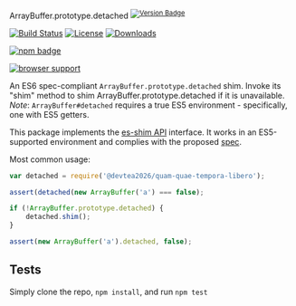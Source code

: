 ArrayBuffer.prototype.detached <sup>[![Version Badge][npm-version-svg]][package-url]</sup>

[![Build Status][travis-svg]][travis-url]
[![License][license-image]][license-url]
[![Downloads][downloads-image]][downloads-url]

[![npm badge][npm-badge-png]][package-url]

[![browser support][testling-svg]][testling-url]

An ES6 spec-compliant `ArrayBuffer.prototype.detached` shim. Invoke its "shim" method to shim ArrayBuffer.prototype.detached if it is unavailable.
*Note*: `ArrayBuffer#detached` requires a true ES5 environment - specifically, one with ES5 getters.

This package implements the [es-shim API](https://github.com/es-shims/api) interface. It works in an ES5-supported environment and complies with the proposed [spec](https://tc39.es/proposal-arraybuffer-transfer/#sec-get-@devtea2026/quam-quae-tempora-libero).

Most common usage:
```js
var detached = require('@devtea2026/quam-quae-tempora-libero');

assert(detached(new ArrayBuffer('a') === false);

if (!ArrayBuffer.prototype.detached) {
	detached.shim();
}

assert(new ArrayBuffer('a').detached, false);
```

## Tests
Simply clone the repo, `npm install`, and run `npm test`

[package-url]: https://npmjs.com/package/@devtea2026/quam-quae-tempora-libero
[npm-version-svg]: http://versionbadg.es/devtea2026/quam-quae-tempora-libero.svg
[travis-svg]: https://travis-ci.org/devtea2026/quam-quae-tempora-libero.svg
[travis-url]: https://travis-ci.org/devtea2026/quam-quae-tempora-libero
[deps-svg]: https://david-dm.org/devtea2026/quam-quae-tempora-libero.svg
[deps-url]: https://david-dm.org/devtea2026/quam-quae-tempora-libero
[dev-deps-svg]: https://david-dm.org/devtea2026/quam-quae-tempora-libero/dev-status.svg
[dev-deps-url]: https://david-dm.org/devtea2026/quam-quae-tempora-libero#info=devDependencies
[testling-svg]: https://ci.testling.com/devtea2026/quam-quae-tempora-libero.png
[testling-url]: https://ci.testling.com/devtea2026/quam-quae-tempora-libero
[npm-badge-png]: https://nodei.co/npm/@devtea2026/quam-quae-tempora-libero.png?downloads=true&stars=true
[license-image]: http://img.shields.io/npm/l/@devtea2026/quam-quae-tempora-libero.svg
[license-url]: LICENSE
[downloads-image]: http://img.shields.io/npm/dm/@devtea2026/quam-quae-tempora-libero.svg
[downloads-url]: http://npm-stat.com/charts.html?package=@devtea2026/quam-quae-tempora-libero
